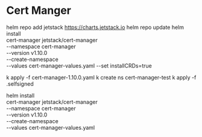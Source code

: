 # Cert Manger
helm repo add jetstack https://charts.jetstack.io
helm repo update
helm install \
    cert-manager jetstack/cert-manager \
    --namespace cert-manager \
    --version v1.10.0 \
    --create-namespace \
    --values cert-manager-values.yaml
    --set installCRDs=true


k apply -f cert-manager-1.10.0.yaml
k create ns cert-manager-test
k apply -f .selfsigned


helm install \
    cert-manager jetstack/cert-manager \
    --namespace cert-manager \
    --version v1.10.0 \
    --create-namespace \
    --values cert-manager-values.yaml